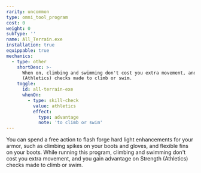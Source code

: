 ```yaml
---
rarity: uncommon
type: omni_tool_program
cost: 0
weight: 0
subType: ''
name: All_Terrain.exe
installation: true
equippable: true
mechanics:
  - type: other
    shortDesc: >-
      When on, climbing and swimming don't cost you extra movement, and you gain a +5 bonus to Strength
      (Athletics) checks made to climb or swim.
    toggle:
      id: all-terrain-exe
      whenOn:
        - type: skill-check
          value: athletics
          effect:
            type: advantage
            note: 'to climb or swim'
---
```

You can spend a free action to flash forge hard light enhancements for your armor, such as climbing spikes
on your boots and gloves, and flexible fins on your boots. While running this program, climbing and swimming don't cost
you extra movement, and you gain advantage on Strength (Athletics) checks made to climb or swim.
